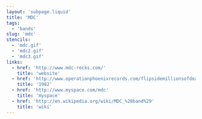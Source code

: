 ```yaml
---
layout: 'subpage.liquid'
title: 'MDC'
tags:
  - 'bands'
slug: 'mdc'
stencils:
  - 'mdc.gif'
  - 'mdc2.gif'
  - 'mdc3.gif'
links:
  - href: 'http://www.mdc-rocks.com/'
    title: 'website'
  - href: 'http://www.operationphoenixrecords.com/flipsidemillionsofdeadcops.html'
    title: '1982'
  - href: 'http://www.myspace.com/mdc'
    title: 'myspace'
  - href: 'http://en.wikipedia.org/wiki/MDC_%28band%29'
    title: 'wiki'
---
```

